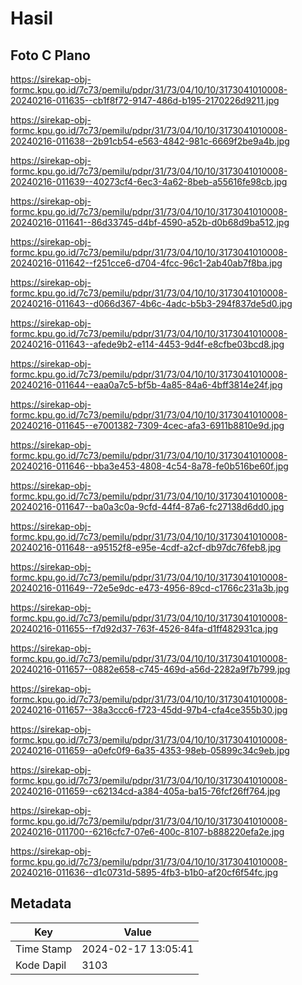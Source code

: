# Hasil

## Foto C Plano

https://sirekap-obj-formc.kpu.go.id/7c73/pemilu/pdpr/31/73/04/10/10/3173041010008-20240216-011635--cb1f8f72-9147-486d-b195-2170226d9211.jpg

https://sirekap-obj-formc.kpu.go.id/7c73/pemilu/pdpr/31/73/04/10/10/3173041010008-20240216-011638--2b91cb54-e563-4842-981c-6669f2be9a4b.jpg

https://sirekap-obj-formc.kpu.go.id/7c73/pemilu/pdpr/31/73/04/10/10/3173041010008-20240216-011639--40273cf4-6ec3-4a62-8beb-a55616fe98cb.jpg

https://sirekap-obj-formc.kpu.go.id/7c73/pemilu/pdpr/31/73/04/10/10/3173041010008-20240216-011641--86d33745-d4bf-4590-a52b-d0b68d9ba512.jpg

https://sirekap-obj-formc.kpu.go.id/7c73/pemilu/pdpr/31/73/04/10/10/3173041010008-20240216-011642--f251cce6-d704-4fcc-96c1-2ab40ab7f8ba.jpg

https://sirekap-obj-formc.kpu.go.id/7c73/pemilu/pdpr/31/73/04/10/10/3173041010008-20240216-011643--d066d367-4b6c-4adc-b5b3-294f837de5d0.jpg

https://sirekap-obj-formc.kpu.go.id/7c73/pemilu/pdpr/31/73/04/10/10/3173041010008-20240216-011643--afede9b2-e114-4453-9d4f-e8cfbe03bcd8.jpg

https://sirekap-obj-formc.kpu.go.id/7c73/pemilu/pdpr/31/73/04/10/10/3173041010008-20240216-011644--eaa0a7c5-bf5b-4a85-84a6-4bff3814e24f.jpg

https://sirekap-obj-formc.kpu.go.id/7c73/pemilu/pdpr/31/73/04/10/10/3173041010008-20240216-011645--e7001382-7309-4cec-afa3-6911b8810e9d.jpg

https://sirekap-obj-formc.kpu.go.id/7c73/pemilu/pdpr/31/73/04/10/10/3173041010008-20240216-011646--bba3e453-4808-4c54-8a78-fe0b516be60f.jpg

https://sirekap-obj-formc.kpu.go.id/7c73/pemilu/pdpr/31/73/04/10/10/3173041010008-20240216-011647--ba0a3c0a-9cfd-44f4-87a6-fc27138d6dd0.jpg

https://sirekap-obj-formc.kpu.go.id/7c73/pemilu/pdpr/31/73/04/10/10/3173041010008-20240216-011648--a95152f8-e95e-4cdf-a2cf-db97dc76feb8.jpg

https://sirekap-obj-formc.kpu.go.id/7c73/pemilu/pdpr/31/73/04/10/10/3173041010008-20240216-011649--72e5e9dc-e473-4956-89cd-c1766c231a3b.jpg

https://sirekap-obj-formc.kpu.go.id/7c73/pemilu/pdpr/31/73/04/10/10/3173041010008-20240216-011655--f7d92d37-763f-4526-84fa-d1ff482931ca.jpg

https://sirekap-obj-formc.kpu.go.id/7c73/pemilu/pdpr/31/73/04/10/10/3173041010008-20240216-011657--0882e658-c745-469d-a56d-2282a9f7b799.jpg

https://sirekap-obj-formc.kpu.go.id/7c73/pemilu/pdpr/31/73/04/10/10/3173041010008-20240216-011657--38a3ccc6-f723-45dd-97b4-cfa4ce355b30.jpg

https://sirekap-obj-formc.kpu.go.id/7c73/pemilu/pdpr/31/73/04/10/10/3173041010008-20240216-011659--a0efc0f9-6a35-4353-98eb-05899c34c9eb.jpg

https://sirekap-obj-formc.kpu.go.id/7c73/pemilu/pdpr/31/73/04/10/10/3173041010008-20240216-011659--c62134cd-a384-405a-ba15-76fcf26ff764.jpg

https://sirekap-obj-formc.kpu.go.id/7c73/pemilu/pdpr/31/73/04/10/10/3173041010008-20240216-011700--6216cfc7-07e6-400c-8107-b888220efa2e.jpg

https://sirekap-obj-formc.kpu.go.id/7c73/pemilu/pdpr/31/73/04/10/10/3173041010008-20240216-011636--d1c0731d-5895-4fb3-b1b0-af20cf6f54fc.jpg


## Metadata

| Key        | Value               |
| ---------- | ------------------- |
| Time Stamp | 2024-02-17 13:05:41 |
| Kode Dapil | 3103                |



